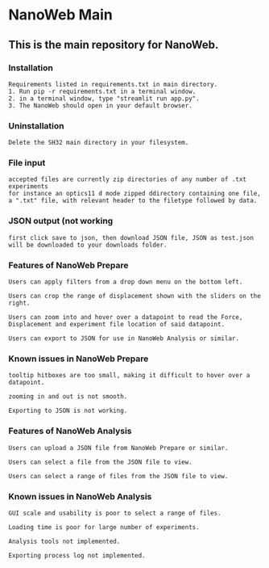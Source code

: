 # NanoWeb Main
## This is the main repository for NanoWeb.

### Installation
    Requirements listed in requirements.txt in main directory. 
    1. Run pip -r requirements.txt in a terminal window.
    2. in a terminal window, type "streamlit run app.py".
    3. The NanoWeb should open in your default browser.
### Uninstallation
    Delete the SH32 main directory in your filesystem.
### File input
    accepted files are currently zip directories of any number of .txt experiments
    for instance an optics11 d mode zipped ddirectory containing one file, 
    a ".txt" file, with relevant header to the filetype followed by data.
### JSON output (not working
    first click save to json, then download JSON file, JSON as test.json will be downloaded to your downloads folder.
### Features of NanoWeb Prepare 

	Users can apply filters from a drop down menu on the bottom left.	

	Users can crop the range of displacement shown with the sliders on the right.
    
    Users can zoom into and hover over a datapoint to read the Force, Displacement and experiment file location of said datapoint.	

	Users can export to JSON for use in NanoWeb Analysis or similar.
### Known issues in NanoWeb Prepare

    tooltip hitboxes are too small, making it difficult to hover over a datapoint.

    zooming in and out is not smooth.
    
    Exporting to JSON is not working.
### Features of NanoWeb Analysis

    Users can upload a JSON file from NanoWeb Prepare or similar.

    Users can select a file from the JSON file to view.

    Users can select a range of files from the JSON file to view.
### Known issues in NanoWeb Analysis

    GUI scale and usability is poor to select a range of files.
    
    Loading time is poor for large number of experiments.

    Analysis tools not implemented.

    Exporting process log not implemented.